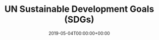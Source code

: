 ---
title: 'UN Sustainable Development Goals (SDGs)'
field: 'cg.subject.sdg'
slug: 'cg-subject-sdg'
description: 'UN Sustainable Development Goals associated with this item, for example: SDG 1 - No poverty, SDG 2 - Zero hunger. Use one field per SDG if there are more than one.'
required: False
vocabulary: 'cg-subject-sdg.txt'
date: '2019-05-04T00:00:00+00:00'
---